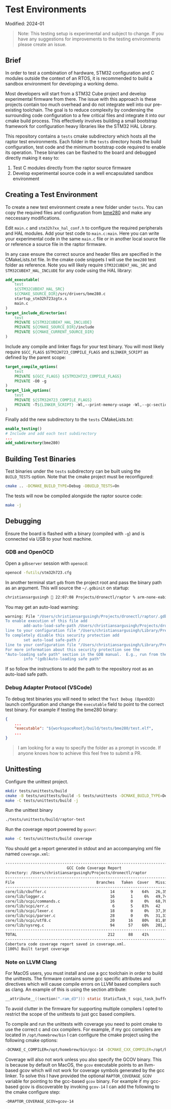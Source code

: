 # Test Environments

Modified: 2024-01

> Note: This testing setup is experimental and subject to change. If you have any suggestions for improvements to the testing environments please create an issue.

## Brief
In order to test a combination of hardware, STM32 configuration and C modules outside the context of an RTOS, it is recommended to build a sandbox environment for developing a working demo.

Most developers will start from a STM32 Cube project and develop experimental firmware from there. The issue with this approach is these projects contain too much overhead and do not integrate well into our pre-existing toolchain. The goal is to reduce complexity by condensing the surrounding code configuration to a few critical files and integrate it into our cmake build process. This effectively involves building a small bootstrap framework for configuration heavy libraries like the STM32 HAL Library.

This repository contains a `tests` cmake subdirectory which hosts all the raptor test environments. Each folder in the `tests` directory hosts the build configuration, test code and the minimum bootstrap code required to enable its operation. These binaries can be flashed to the board and debugged directly making it easy to:
 1. Test C modules directly from the raptor source firmware
 2. Develop experimental source code in a well encapsulated sandbox environment

## Creating a Test Environment
To create a new test environment create a new folder under `tests`. You can copy the required files and configuration from [bme280](/tests/bme280) and make any neccessary modifications.

Edit `main.c` and `stm32h7xx_hal_conf.h` to configure the required peripherals and HAL modules. Add your test code to `main.c:main`. Here you can write your experimental code in the same `main.c` file or in another local source file or reference a source file in the raptor firmware. 

In any case ensure the correct source and header files are specified in the CMakeLists.txt file. In the cmake code snippets I will use the `bme280` test folder as reference. Note you will likely require `STM32CUBEH7_HAL_SRC` and `STM32CUBEH7_HAL_INCLUDE` for any code using the HAL library:
```cmake
add_executable(
    test 
    ${STM32CUBEH7_HAL_SRC}
    ${CMAKE_SOURCE_DIR}/src/drivers/bme280.c
    startup_stm32h723zgtx.s
    main.c
)
target_include_directories(
    test
    PRIVATE ${STM32CUBEH7_HAL_INCLUDE}
    PRIVATE ${CMAKE_SOURCE_DIR}/include
    PRIVATE ${CMAKE_CURRENT_SOURCE_DIR}
)
```

Include any compile and linker flags for your test binary. You will most likely require `$GCC_FLAGS` `$STM32H723_COMPILE_FLAGS` and `$LINKER_SCRIPT` as defined by the parent scope:
```cmake
target_compile_options(
    test
    PRIVATE ${GCC_FLAGS} ${STM32H723_COMPILE_FLAGS}
    PRIVATE -O0 -g
)
target_link_options(
    test
    PRIVATE ${STM32H723_COMPILE_FLAGS}
    PRIVATE -T${LINKER_SCRIPT} -Wl,--print-memory-usage -Wl,--gc-sections -static -z muldefs -Wl,-Map=${CMAKE_PROJECT_NAME}.map -Wl,--start-group -lc -lm -Wl,--end-group
)
```

Finally add the new subdirectory to the `tests` CMakeLists.txt:
```cmake
enable_testing()
# Include and add each test subdirectory
...
add_subdirectory(bme280)
```

## Building Test Binaries
Test binaries under the `tests` subdirectory can be built using the `BUILD_TESTS` option. Note that the cmake project must be reconfigured:
```bash
cmake .. -DCMAKE_BUILD_TYPE=Debug -DBUILD_TESTS=On
```

The tests will now be compiled alongside the raptor source code:
```bash
make -j
```

## Debugging

Ensure the board is flashed with a binary (compiled with `-g`) and is connected via USB to your host machine.

### GDB and OpenOCD
Open a `gdbserver` session with `openocd`:
```bash
openocd -futils/stm32h723.cfg
```

In another terminal start `gdb` from the project root and pass the binary path as an argument. This will source the `~/.gdbinit` on startup:
```bash
christiansargusingh  22:07:08 Projects/dronectl/raptor % arm-none-eabi-gdb build/core/raptor.elf
```

You may get an auto-load warning:
```bash
warning: File "/Users/christiansargusingh/Projects/dronectl/raptor/.gdbinit" auto-loading has been declined by your `auto-load safe-path' set to "$debugdir:$datadir/auto-load".
To enable execution of this file add
        add-auto-load-safe-path /Users/christiansargusingh/Projects/dronectl/raptor/.gdbinit
line to your configuration file "/Users/christiansargusingh/Library/Preferences/gdb/gdbinit".
To completely disable this security protection add
        set auto-load safe-path /
line to your configuration file "/Users/christiansargusingh/Library/Preferences/gdb/gdbinit".
For more information about this security protection see the
"Auto-loading safe path" section in the GDB manual.  E.g., run from the shell:
        info "(gdb)Auto-loading safe path"
```

If so follow the instructions to add the path to the repository root as an auto-load safe path.

### Debug Adapter Protocol (VSCode)
To debug test binaries you will need to select the `Test Debug (OpenOCD)` launch configuration and change the `executable` field to point to the correct test binary. For example if testing the bme280 binary:
```json
{
    ...
    "executable": "${workspaceRoot}/build/tests/bme280/test.elf",
    ...
}
```

> I am looking for a way to specify the folder as a prompt in vscode. If anyone knows how to achieve this feel free to submit a PR.

## Unittesting

Configure the unittest project.
```bash
mkdir tests/unittests/build
cmake -B tests/unittests/build -S tests/unittests -DCMAKE_BUILD_TYPE=Debug
make -C tests/unittests/build -j
```

Run the unittest binary
```bash
./tests/unittests/build/raptor-test
```

Run the coverage report powered by `gcovr`:
```bash
make -C tests/unittests/build coverage
```
You should get a report generated in stdout and an accompanying xml file named `coverage.xml`:
```bash
------------------------------------------------------------------------------
                           GCC Code Coverage Report
Directory: /Users/christiansargusingh/Projects/dronectl/raptor
------------------------------------------------------------------------------
File                                    Branches   Taken  Cover   Missing
------------------------------------------------------------------------------
core/lib/cbuffer.c                            14       9    64%   26,35,46,47
core/lib/logger.c                             16       1     6%   49,74,85,91,97,103,104,146,154,166,171
core/lib/scpi/commands.c                      16       0     0%   68,70,77,80,87,91,96,102,106,111,117,118,119,122
core/lib/scpi/err.c                            6       5    83%   42
core/lib/scpi/lexer.c                         18       0     0%   37,39,42,49,56,76,109,111,126
core/lib/scpi/parser.c                        28       0     0%   31,33,39,44,54,58,63,73,79,87,94,99,103,104,113,128
core/lib/scpi/utf8.c                          20      16    80%   81,89,97,105
core/lib/sysreg.c                             94      57    60%   201,204,211,214,223,225,226,229,230,233,234,237,238,254,274,301,305,315,319,323,325,335,339,349,353,357,359,369,373,383,387,391,393,403,407,417,421
------------------------------------------------------------------------------
TOTAL                                        212      88    41%
------------------------------------------------------------------------------
Cobertura code coverage report saved in coverage.xml.
[100%] Built target coverage
```

### Note on LLVM Clang
For MacOS users, you must install and use a gcc toolchain in order to build the unittests. The firmware contains some gcc specific attributes and directives which will cause compile errors on LLVM based compilers such as clang. An example of this is using the section attribute:
```c
__attribute__((section(".ram_d3"))) static StaticTask_t scpi_task_buffer;
```
To avoid clutter in the firmware for supporting multiple compilers I opted to restrict the scope of the unittests to just gcc based compilers.

To compile and run the unittests with coverage you need to point cmake to use the correct c and cxx compilers. For example, if my gcc compilers are located in `/opt/homebrew/bin` I can configure the cmake project using the following cmake options:
```bash
-DCMAKE_C_COMPILER=/opt/homebrew/bin/gcc-14 -DCMAKE_CXX_COMPILER=/opt/homebrew/bin/g++-14
```

Coverage will also not work unless you also specify the GCOV binary. This is because by default on MacOS, the `gcov` executable points to an llvm-based gcov which will not work for coverage symbols generated by the gcc linker. To solve this I have provided the optional `RAPTOR_COVERAGE_GCOV` variable for pointing to the gcc-based `gcov` binary. For example if my gcc-based gcov is discoverable by invoking `gcov-14` I can add the following to the cmake configure step:
```bash
-DRAPTOR_COVERAGE_GCOV=gcov-14
```